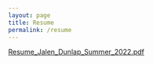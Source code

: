 ```yaml
---
layout: page
title: Resume
permalink: /resume
---
```


[Resume_Jalen_Dunlap_Summer_2022.pdf](https://github.com/Jalen-Dunlap/jalen-dunlap.github.io/files/9271002/Resume_Jalen_Dunlap_Summer_2022.pdf)

